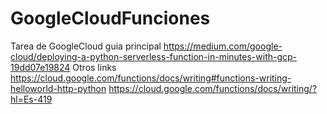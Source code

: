 # GoogleCloudFunciones
Tarea de GoogleCloud guia principal https://medium.com/google-cloud/deploying-a-python-serverless-function-in-minutes-with-gcp-19dd07e19824
Otros links
https://cloud.google.com/functions/docs/writing#functions-writing-helloworld-http-python
https://cloud.google.com/functions/docs/writing/?hl=Es-419
